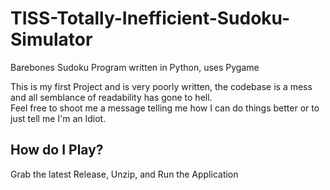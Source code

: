 # TISS-Totally-Inefficient-Sudoku-Simulator
Barebones Sudoku Program written in Python, uses Pygame

This is my first Project and is very poorly written, the codebase is a mess and all semblance of readability has gone to hell.  
Feel free to shoot me a message telling me how I can do things better or to just tell me I'm an Idiot.  

## How do I Play?
Grab the latest Release, Unzip, and Run the Application
